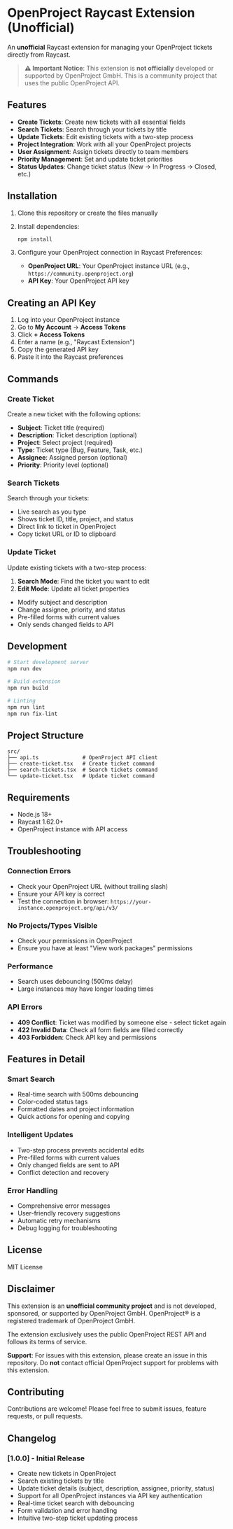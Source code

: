 
# OpenProject Raycast Extension (Unofficial)

An **unofficial** Raycast extension for managing your OpenProject tickets directly from Raycast.

> **⚠️ Important Notice**: This extension is **not officially** developed or supported by OpenProject GmbH. This is a community project that uses the public OpenProject API.

## Features

- **Create Tickets**: Create new tickets with all essential fields
- **Search Tickets**: Search through your tickets by title
- **Update Tickets**: Edit existing tickets with a two-step process
- **Project Integration**: Work with all your OpenProject projects
- **User Assignment**: Assign tickets directly to team members
- **Priority Management**: Set and update ticket priorities
- **Status Updates**: Change ticket status (New → In Progress → Closed, etc.)

## Installation

1. Clone this repository or create the files manually
2. Install dependencies:
   ```bash
   npm install
   ```

3. Configure your OpenProject connection in Raycast Preferences:
   - **OpenProject URL**: Your OpenProject instance URL (e.g., `https://community.openproject.org`)
   - **API Key**: Your OpenProject API key

## Creating an API Key

1. Log into your OpenProject instance
2. Go to **My Account** → **Access Tokens**
3. Click **+ Access Tokens**
4. Enter a name (e.g., "Raycast Extension")
5. Copy the generated API key
6. Paste it into the Raycast preferences

## Commands

### Create Ticket
Create a new ticket with the following options:
- **Subject**: Ticket title (required)
- **Description**: Ticket description (optional)
- **Project**: Select project (required)
- **Type**: Ticket type (Bug, Feature, Task, etc.)
- **Assignee**: Assigned person (optional)
- **Priority**: Priority level (optional)

### Search Tickets
Search through your tickets:
- Live search as you type
- Shows ticket ID, title, project, and status
- Direct link to ticket in OpenProject
- Copy ticket URL or ID to clipboard

### Update Ticket
Update existing tickets with a two-step process:
1. **Search Mode**: Find the ticket you want to edit
2. **Edit Mode**: Update all ticket properties
- Modify subject and description
- Change assignee, priority, and status
- Pre-filled forms with current values
- Only sends changed fields to API

## Development

```bash
# Start development server
npm run dev

# Build extension
npm run build

# Linting
npm run lint
npm run fix-lint
```

## Project Structure

```
src/
├── api.ts              # OpenProject API client
├── create-ticket.tsx   # Create ticket command
├── search-tickets.tsx  # Search tickets command
└── update-ticket.tsx   # Update ticket command
```

## Requirements

- Node.js 18+
- Raycast 1.62.0+
- OpenProject instance with API access

## Troubleshooting

### Connection Errors
- Check your OpenProject URL (without trailing slash)
- Ensure your API key is correct
- Test the connection in browser: `https://your-instance.openproject.org/api/v3/`

### No Projects/Types Visible
- Check your permissions in OpenProject
- Ensure you have at least "View work packages" permissions

### Performance
- Search uses debouncing (500ms delay)
- Large instances may have longer loading times

### API Errors
- **409 Conflict**: Ticket was modified by someone else - select ticket again
- **422 Invalid Data**: Check all form fields are filled correctly
- **403 Forbidden**: Check API key and permissions

## Features in Detail

### Smart Search
- Real-time search with 500ms debouncing
- Color-coded status tags
- Formatted dates and project information
- Quick actions for opening and copying

### Intelligent Updates
- Two-step process prevents accidental edits
- Pre-filled forms with current values
- Only changed fields are sent to API
- Conflict detection and recovery

### Error Handling
- Comprehensive error messages
- User-friendly recovery suggestions
- Automatic retry mechanisms
- Debug logging for troubleshooting

## License

MIT License

## Disclaimer

This extension is an **unofficial community project** and is not developed, sponsored, or supported by OpenProject GmbH. OpenProject® is a registered trademark of OpenProject GmbH.

The extension exclusively uses the public OpenProject REST API and follows its terms of service.

**Support**: For issues with this extension, please create an issue in this repository. Do **not** contact official OpenProject support for problems with this extension.

## Contributing

Contributions are welcome! Please feel free to submit issues, feature requests, or pull requests.

## Changelog

### [1.0.0] - Initial Release
- Create new tickets in OpenProject
- Search existing tickets by title  
- Update ticket details (subject, description, assignee, priority, status)
- Support for all OpenProject instances via API key authentication
- Real-time ticket search with debouncing
- Form validation and error handling
- Intuitive two-step ticket updating process